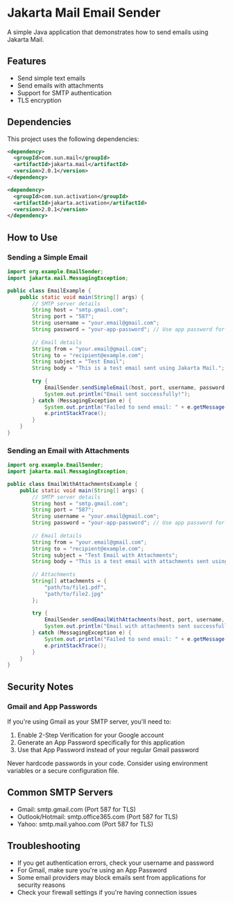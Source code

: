 # Jakarta Mail Email Sender

A simple Java application that demonstrates how to send emails using Jakarta Mail.

## Features

- Send simple text emails
- Send emails with attachments
- Support for SMTP authentication
- TLS encryption

## Dependencies

This project uses the following dependencies:

```xml
<dependency>
  <groupId>com.sun.mail</groupId>
  <artifactId>jakarta.mail</artifactId>
  <version>2.0.1</version>
</dependency>

<dependency>
  <groupId>com.sun.activation</groupId>
  <artifactId>jakarta.activation</artifactId>
  <version>2.0.1</version>
</dependency>
```

## How to Use

### Sending a Simple Email

```java
import org.example.EmailSender;
import jakarta.mail.MessagingException;

public class EmailExample {
    public static void main(String[] args) {
        // SMTP server details
        String host = "smtp.gmail.com";
        String port = "587";
        String username = "your.email@gmail.com";
        String password = "your-app-password"; // Use app password for Gmail
        
        // Email details
        String from = "your.email@gmail.com";
        String to = "recipient@example.com";
        String subject = "Test Email";
        String body = "This is a test email sent using Jakarta Mail.";
        
        try {
            EmailSender.sendSimpleEmail(host, port, username, password, from, to, subject, body);
            System.out.println("Email sent successfully!");
        } catch (MessagingException e) {
            System.out.println("Failed to send email: " + e.getMessage());
            e.printStackTrace();
        }
    }
}
```

### Sending an Email with Attachments

```java
import org.example.EmailSender;
import jakarta.mail.MessagingException;

public class EmailWithAttachmentsExample {
    public static void main(String[] args) {
        // SMTP server details
        String host = "smtp.gmail.com";
        String port = "587";
        String username = "your.email@gmail.com";
        String password = "your-app-password"; // Use app password for Gmail
        
        // Email details
        String from = "your.email@gmail.com";
        String to = "recipient@example.com";
        String subject = "Test Email with Attachments";
        String body = "This is a test email with attachments sent using Jakarta Mail.";
        
        // Attachments
        String[] attachments = {
            "path/to/file1.pdf",
            "path/to/file2.jpg"
        };
        
        try {
            EmailSender.sendEmailWithAttachments(host, port, username, password, from, to, subject, body, attachments);
            System.out.println("Email with attachments sent successfully!");
        } catch (MessagingException e) {
            System.out.println("Failed to send email: " + e.getMessage());
            e.printStackTrace();
        }
    }
}
```

## Security Notes

### Gmail and App Passwords

If you're using Gmail as your SMTP server, you'll need to:

1. Enable 2-Step Verification for your Google account
2. Generate an App Password specifically for this application
3. Use that App Password instead of your regular Gmail password

Never hardcode passwords in your code. Consider using environment variables or a secure configuration file.

## Common SMTP Servers

- Gmail: smtp.gmail.com (Port 587 for TLS)
- Outlook/Hotmail: smtp.office365.com (Port 587 for TLS)
- Yahoo: smtp.mail.yahoo.com (Port 587 for TLS)

## Troubleshooting

- If you get authentication errors, check your username and password
- For Gmail, make sure you're using an App Password
- Some email providers may block emails sent from applications for security reasons
- Check your firewall settings if you're having connection issues